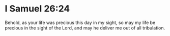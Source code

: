 # I Samuel 26:24

Behold, as your life was precious this day in my sight, so may my life be precious in the sight of the Lord, and may he deliver me out of all tribulation.
